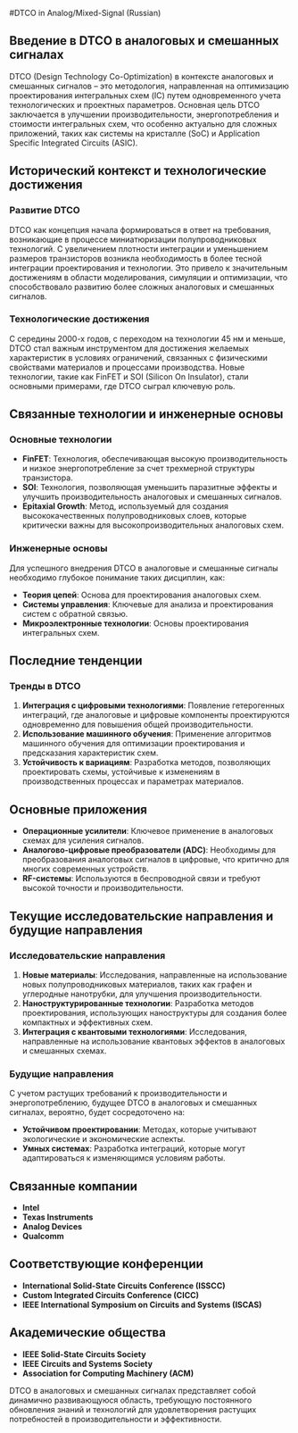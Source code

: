 #DTCO in Analog/Mixed-Signal (Russian)

## Введение в DTCO в аналоговых и смешанных сигналах

DTCO (Design Technology Co-Optimization) в контексте аналоговых и смешанных сигналов – это методология, направленная на оптимизацию проектирования интегральных схем (IC) путем одновременного учета технологических и проектных параметров. Основная цель DTCO заключается в улучшении производительности, энергопотребления и стоимости интегральных схем, что особенно актуально для сложных приложений, таких как системы на кристалле (SoC) и Application Specific Integrated Circuits (ASIC).

## Исторический контекст и технологические достижения

### Развитие DTCO

DTCO как концепция начала формироваться в ответ на требования, возникающие в процессе миниатюризации полупроводниковых технологий. С увеличением плотности интеграции и уменьшением размеров транзисторов возникла необходимость в более тесной интеграции проектирования и технологии. Это привело к значительным достижениям в области моделирования, симуляции и оптимизации, что способствовало развитию более сложных аналоговых и смешанных сигналов.

### Технологические достижения

С середины 2000-х годов, с переходом на технологии 45 нм и меньше, DTCO стал важным инструментом для достижения желаемых характеристик в условиях ограничений, связанных с физическими свойствами материалов и процессами производства. Новые технологии, такие как FinFET и SOI (Silicon On Insulator), стали основными примерами, где DTCO сыграл ключевую роль.

## Связанные технологии и инженерные основы

### Основные технологии

- **FinFET**: Технология, обеспечивающая высокую производительность и низкое энергопотребление за счет трехмерной структуры транзистора.
- **SOI**: Технология, позволяющая уменьшить паразитные эффекты и улучшить производительность аналоговых и смешанных сигналов.
- **Epitaxial Growth**: Метод, используемый для создания высококачественных полупроводниковых слоев, которые критически важны для высокопроизводительных аналоговых схем.

### Инженерные основы

Для успешного внедрения DTCO в аналоговые и смешанные сигналы необходимо глубокое понимание таких дисциплин, как:

- **Теория цепей**: Основа для проектирования аналоговых схем.
- **Системы управления**: Ключевые для анализа и проектирования систем с обратной связью.
- **Микроэлектронные технологии**: Основы проектирования интегральных схем.

## Последние тенденции

### Тренды в DTCO

1. **Интеграция с цифровыми технологиями**: Появление гетерогенных интеграций, где аналоговые и цифровые компоненты проектируются одновременно для повышения общей производительности.
2. **Использование машинного обучения**: Применение алгоритмов машинного обучения для оптимизации проектирования и предсказания характеристик схем.
3. **Устойчивость к вариациям**: Разработка методов, позволяющих проектировать схемы, устойчивые к изменениям в производственных процессах и параметрах материалов.

## Основные приложения

- **Операционные усилители**: Ключевое применение в аналоговых схемах для усиления сигналов.
- **Аналогово-цифровые преобразователи (ADC)**: Необходимы для преобразования аналоговых сигналов в цифровые, что критично для многих современных устройств.
- **RF-системы**: Используются в беспроводной связи и требуют высокой точности и производительности.

## Текущие исследовательские направления и будущие направления

### Исследовательские направления

1. **Новые материалы**: Исследования, направленные на использование новых полупроводниковых материалов, таких как графен и углеродные нанотрубки, для улучшения производительности.
2. **Наноструктурированные технологии**: Разработка методов проектирования, использующих наноструктуры для создания более компактных и эффективных схем.
3. **Интеграция с квантовыми технологиями**: Исследования, направленные на использование квантовых эффектов в аналоговых и смешанных схемах.

### Будущие направления

С учетом растущих требований к производительности и энергопотреблению, будущее DTCO в аналоговых и смешанных сигналах, вероятно, будет сосредоточено на:

- **Устойчивом проектировании**: Методах, которые учитывают экологические и экономические аспекты.
- **Умных системах**: Разработка интеграций, которые могут адаптироваться к изменяющимся условиям работы.

## Связанные компании

- **Intel**
- **Texas Instruments**
- **Analog Devices**
- **Qualcomm**

## Соответствующие конференции

- **International Solid-State Circuits Conference (ISSCC)**
- **Custom Integrated Circuits Conference (CICC)**
- **IEEE International Symposium on Circuits and Systems (ISCAS)**

## Академические общества

- **IEEE Solid-State Circuits Society**
- **IEEE Circuits and Systems Society**
- **Association for Computing Machinery (ACM)**

DTCO в аналоговых и смешанных сигналах представляет собой динамично развивающуюся область, требующую постоянного обновления знаний и технологий для удовлетворения растущих потребностей в производительности и эффективности.